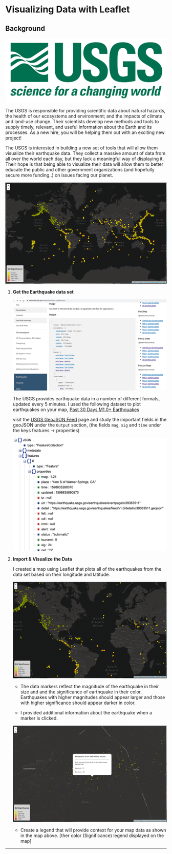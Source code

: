 # Visualizing Data with Leaflet

## Background

![1-Logo](Images/1-Logo.png)

 The USGS is responsible for providing scientific data about natural hazards, the health of our ecosystems and environment; and the impacts of climate and land-use change. Their scientists develop new methods and tools to supply timely, relevant, and useful information about the Earth and its processes. As a new hire, you will be helping them out with an exciting new project!

The USGS is interested in building a new set of tools that will allow them visualize their earthquake data. They collect a massive amount of data from all over the world each day, but they lack a meaningful way of displaying it. Their hope is that being able to visualize their data will allow them to better educate the public and other government organizations (and hopefully secure more funding..) on issues facing our planet.


![2-BasicMap](gifs/2.GIF)



1. **Get the Earthquake data set**

   ![3-Data](gifs/3.png)

   The USGS provides earthquake data in a number of different formats, updated every 5 minutes. 
   I used the following dataset to plot earthquakes on your map,
   [Past 30 Days M1.0+ Earthquakes](https://earthquake.usgs.gov/earthquakes/feed/v1.0/summary/1.0_month.geojson)

   visit the [USGS GeoJSON Feed](http://earthquake.usgs.gov/earthquakes/feed/v1.0/geojson.php) page and study the important fields in the geoJSON under the `Output` section,
   (the fields `mag`, `sig` and `time` under the keys features -> properties) 

   ![4-JSON](gifs/4.png)


2. **Import & Visualize the Data**

   I created a map using Leaflet that plots all of the earthquakes from the data set based on their longitude and latitude.

   ![5-map](gifs/5.GIF)

   * The data markers reflect the magnitude of the earthquake in their size and and the significance of earthquake in their color. Earthquakes with higher magnitudes should appear larger and those with higher significance should appear darker in color.

   * I provided additional information about the earthquake when a marker is clicked.

   ![6-BasicMap Popup](gifs/6.GIF)

   * Create a legend that will provide context for your map data as shown in the map above. 
   [ther color (Significance) legend displayed on the map]

- - -